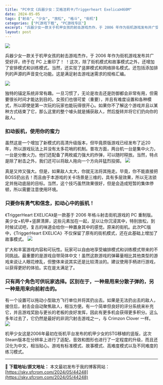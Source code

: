 ```yaml
---
title: "PC中文《兵器少女：艾格洁莉卡/Triggerheart Exelica》460M"
date: 2024-05-05
tags: ["射击", "少女", "放松", "格斗", "街机"]
categories: ["PC游戏下载", "PC游戏专区"]
excerpt: "兵器少女一款关于机甲女孩的射击游戏杰作，于 2006 年作为街机游戏发布并广受好评，终于在 PC 上重印了！ ！这次，除了街机模式和故事模式之外，还增加了安排模式和训练模式。当然，还实现了竖屏模式和网络排名模式。还包括添加排列的声源的声音变化功能。这是满足射击游戏迷需求的规格汇编。 独特的锚定系统非&hellip;"
layout: post
---
```


<img class="aligncenter" src="https://sky.sfcrom.com/wp-content/uploads/2024/05/20240505111432-53ee3.jpeg" />

兵器少女一款关于机甲女孩的射击游戏杰作，于 2006 年作为街机游戏发布并广受好评，终于在 PC 上重印了！ ！这次，除了街机模式和故事模式之外，还增加了安排模式和训练模式。当然，还实现了竖屏模式和网络排名模式。还包括添加排列的声源的声音变化功能。这是满足射击游戏迷需求的规格汇编。

<img src="https://sky.sfcrom.com/wp-content/uploads/2024/05/20240505111441-b5eea.jpeg" />

<span>独特的锚定系统非常有趣。一旦习惯了，无论是攻击还是防御都会非常有用，但需要很长时间才能达到目的。女孩们也很可爱（重要），并且有难度设置和各种模式，所以即使是第一次玩的玩家也能玩得很开心。如果你不了解这个游戏并且以某种方式结束了它，那么这里的整个噱头就是捕获敌人，然后旋转并将它们扔向你的敌人。</span>
<h3><span>扣动扳机，使用你的蛮力</span></h3>
<span>虽然这是一个增加了新模式的高清升级版本，但毕竟原版游戏已经发布了近20年，所以游戏玩法上并没有太多花哨的机制。普攻方面，两台机一台是集中火力，一台是分散火力。他们还配备了两枚威力强大的炸弹，可以随时释放。当然，特点是除了射击之外，我们还可以将敌人拖向一个方向并猛烈投掷。</span>

<img src="https://sky.sfcrom.com/wp-content/uploads/2024/05/20240505111443-cb9be.jpeg" />

<span>真是又帅又强大。但是，如果敌人太大，你就无法将其拖走。毕竟，你不能直接把BOSS扔出去！而且由于本游戏的关卡场景是三维的，具有多层效果，所以无法锁定并拖动底层的目标。当然，这个技巧虽然效果很好，但是会造成短暂的集体停顿，所以需要注意使用环境。</span>
<h3><span>只要你有勇气和信念，扣动心中的扳机！</span></h3>
<span>《TriggerHeart EXELICA》是一款基于 2006 年格斗射击街机游戏的 PC 重制版。美少女+机甲+竖屏清屏，这些元素加在一起，足以让你沉浸其中，特别放松，到时候试试吧，复古的味道会给你一种置身其中的感觉。原来的街机。此次PC版中，《TriggerHeart EXELICA》不仅保留了原有的街机模式，还在此基础上增加了故事模式。</span>

<img src="https://sky.sfcrom.com/wp-content/uploads/2024/05/20240505111445-6f203.jpeg" />

<span>扩大和丰富游戏内容和可玩性。玩家可以自由地享受编排模式和训练模式带来的不同挑战。最重要的是游戏自带简体中文！虽然这款游戏的弹幕量相比其他类型的游戏来说让人眼花缭乱，但整体来说其实还是比较清淡的。建议使用手柄进行游戏，以获得更好的体验。实在是太满足了。</span>
<h3><span>只有两个角色可供玩家选择。区别在于，一种是用来分散子弹的，另一种是用来向前射击的。</span></h3>
<span>有一个设置可以拖动小型敌方飞行单位并将其扔出去。如果是无法扔出去的敌人，接住后，射击会自动聚焦敌人，相当方便。有一个简单但良好的评分系统来补充它，并且游戏奖励与更长的老板的良好发挥，因此有更多机会获得更多积分。这么多年过去了，它仍然是最好的非洞穴射击游戏之一，与 Crimzon Clover 一样。</span>

<img src="https://sky.sfcrom.com/wp-content/uploads/2024/05/20240505111448-92458.jpeg" />

机甲少女这是2006年最初在街机平台发布的机甲少女的STG移植的竖版，这次Steam版本在分辨率上进行了适配，音效和图形也进行了一定程度的升级，而且还汉化为中文，相当贴心。游戏有标准模式、故事模式、高难度模式以及不同难度的练习模式。

---
📖 **下载地址/原文地址：** 本文最初发布于我的博客网站：[https://sky.sfcrom.com/2024/05/44248](https://sky.sfcrom.com/2024/05/44248)
